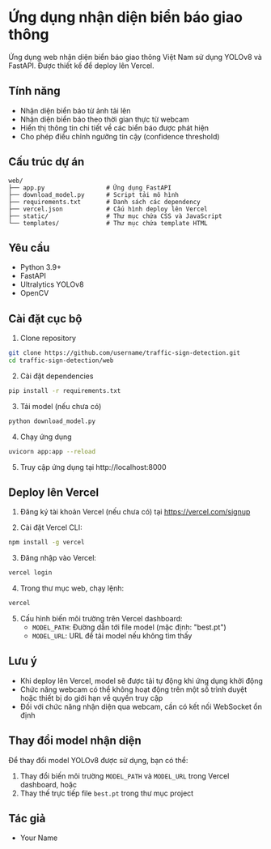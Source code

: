 # Ứng dụng nhận diện biển báo giao thông

Ứng dụng web nhận diện biển báo giao thông Việt Nam sử dụng YOLOv8 và FastAPI. Được thiết kế để deploy lên Vercel.

## Tính năng

- Nhận diện biển báo từ ảnh tải lên
- Nhận diện biển báo theo thời gian thực từ webcam
- Hiển thị thông tin chi tiết về các biển báo được phát hiện
- Cho phép điều chỉnh ngưỡng tin cậy (confidence threshold)

## Cấu trúc dự án

```
web/
├── app.py                 # Ứng dụng FastAPI
├── download_model.py      # Script tải mô hình
├── requirements.txt       # Danh sách các dependency
├── vercel.json            # Cấu hình deploy lên Vercel
├── static/                # Thư mục chứa CSS và JavaScript
└── templates/             # Thư mục chứa template HTML
```

## Yêu cầu

- Python 3.9+
- FastAPI
- Ultralytics YOLOv8
- OpenCV

## Cài đặt cục bộ

1. Clone repository
```bash
git clone https://github.com/username/traffic-sign-detection.git
cd traffic-sign-detection/web
```

2. Cài đặt dependencies
```bash
pip install -r requirements.txt
```

3. Tải model (nếu chưa có)
```bash
python download_model.py
```

4. Chạy ứng dụng
```bash
uvicorn app:app --reload
```

5. Truy cập ứng dụng tại http://localhost:8000

## Deploy lên Vercel

1. Đăng ký tài khoản Vercel (nếu chưa có) tại https://vercel.com/signup

2. Cài đặt Vercel CLI:
```bash
npm install -g vercel
```

3. Đăng nhập vào Vercel:
```bash
vercel login
```

4. Trong thư mục web, chạy lệnh:
```bash
vercel
```

5. Cấu hình biến môi trường trên Vercel dashboard:
   - `MODEL_PATH`: Đường dẫn tới file model (mặc định: "best.pt")
   - `MODEL_URL`: URL để tải model nếu không tìm thấy

## Lưu ý

- Khi deploy lên Vercel, model sẽ được tải tự động khi ứng dụng khởi động
- Chức năng webcam có thể không hoạt động trên một số trình duyệt hoặc thiết bị do giới hạn về quyền truy cập
- Đối với chức năng nhận diện qua webcam, cần có kết nối WebSocket ổn định

## Thay đổi model nhận diện

Để thay đổi model YOLOv8 được sử dụng, bạn có thể:

1. Thay đổi biến môi trường `MODEL_PATH` và `MODEL_URL` trong Vercel dashboard, hoặc
2. Thay thế trực tiếp file `best.pt` trong thư mục project

## Tác giả

- Your Name 